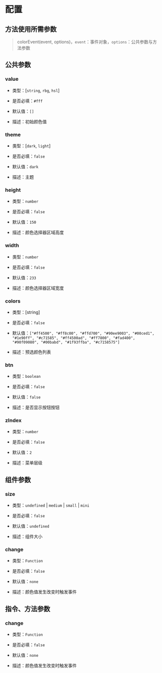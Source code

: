 # 配置

## 方法使用所需参数

> colorEvent(event, options)，`event`：事件对象，`options`：公共参数与方法参数

## 公共参数

### value

- 类型：[`string`, `rbg`, `hsl`]

- 是否必填：`#fff`

- 默认值：`[]`

- 描述：初始颜色值

### theme

- 类型：[`dark`, `light`]

- 是否必填：`false`

- 默认值：`dark`

- 描述：主题

### height

- 类型：`number`

- 是否必填：`false`

- 默认值：`150`

- 描述：颜色选择器区域高度

### width

- 类型：`number`

- 是否必填：`false`

- 默认值：`233`

- 描述：颜色选择器区域宽度

### colors

- 类型：[string]

- 是否必填：`false`

- 默认值：`["#ff4500", "#ff8c00", "#ffd700", "#90ee9003", "#00ced1", "#1e90ff", "#c71585",
        "#ff4500ad", "#ff7800", "#fad400", "#90f09080", "#00babd", "#1f93ffba", "#c7158575"]`

- 描述：预选颜色列表

### btn

- 类型：`boolean`

- 是否必填：`false`

- 默认值：`false`

- 描述：是否显示按钮按钮

### zIndex

- 类型：`number`

- 是否必填：`false`

- 默认值：`2`

- 描述：菜单层级

## 组件参数

### size

- 类型：`undefined` | `medium` | `small` | `mini`

- 是否必填：`false`

- 默认值：`undefined`

- 描述：组件大小

### change

- 类型：`Function`

- 是否必填：`false`

- 默认值：`none`

- 描述：颜色值发生改变时触发事件

## 指令、方法参数

### change

- 类型：`Function`

- 是否必填：`false`

- 默认值：`none`

- 描述：颜色值发生改变时触发事件
